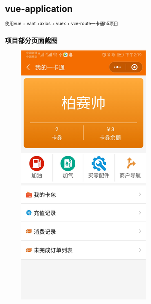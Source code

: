 # vue-application

使用vue + vant +axios + vuex + vue-route一卡通h5项目

## 项目部分页面截图
<div align=center>
  <img src="https://github.com/mayangyang1/vue-oncard-application/raw/master/src/assets/example/1.jpg" width = "400"  alt="" align="center" />
</div></br></br>
